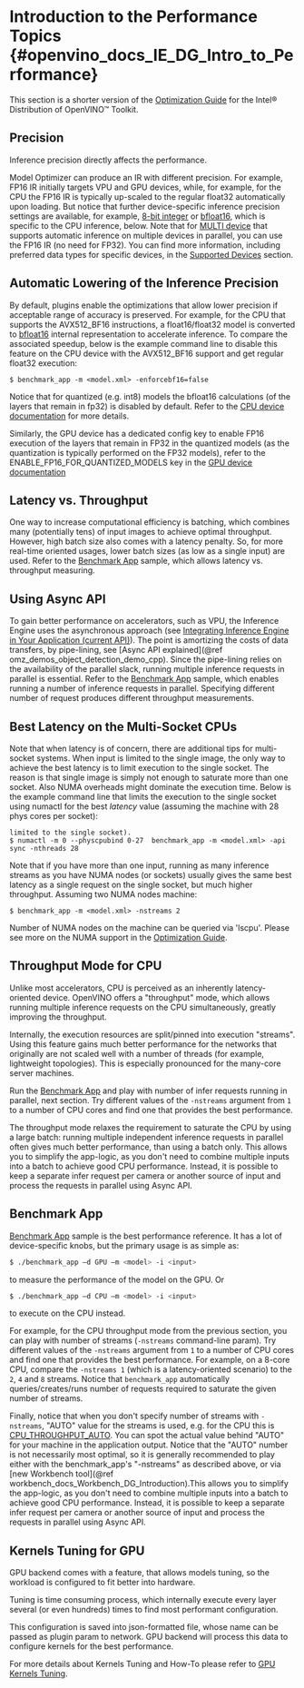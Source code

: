 # Introduction to the Performance Topics {#openvino_docs_IE_DG_Intro_to_Performance}

This section is a shorter version of the
[Optimization Guide](../optimization_guide/dldt_optimization_guide.md) for the Intel® Distribution of OpenVINO™ Toolkit.

## Precision
Inference precision directly affects the performance. 

Model Optimizer can produce an IR with different precision. For example, FP16 IR initially targets VPU and GPU devices, while, for example, for the CPU the FP16 IR is    typically up-scaled to the regular float32 automatically upon loading. But notice that further device-specific inference precision settings are available, 
for example, [8-bit integer](Int8Inference.md) or [bfloat16](Bfloat16Inference.md), which is specific to the CPU inference, below.
Note that for [MULTI device](supported_plugins/MULTI.md) that supports automatic inference on multiple devices in parallel, you can use the FP16 IR (no need for FP32).
You can find more information, including preferred data types for specific devices, in the
[Supported Devices](supported_plugins/Supported_Devices.md) section.

## Automatic Lowering of the Inference Precision
By default, plugins enable the optimizations that allow lower precision if acceptable range of accuracy is preserved.
For example, for the CPU that supports the AVX512_BF16 instructions, a float16/float32 model is converted to [bfloat16](Bfloat16Inference.md) internal representation to accelerate inference.
To compare the associated speedup, below is the example command line to disable this feature on the CPU device with the AVX512_BF16 support and get regular float32 execution:
```
$ benchmark_app -m <model.xml> -enforcebf16=false
 ```
Notice that for quantized (e.g. int8) models the bfloat16 calculations (of the layers that remain in fp32) is disabled by default.
Refer to the [CPU device documentation](supported_plugins/CPU.md) for more details.

Similarly, the GPU device has a dedicated config key to enable FP16 execution of the layers that remain in FP32 in the quantized models (as the quantization is typically performed on the FP32 models), refer to the ENABLE_FP16_FOR_QUANTIZED_MODELS key in the [GPU device documentation](supported_plugins/CL_DNN.md) 

## Latency vs. Throughput
One way to increase computational efficiency is batching, which combines many (potentially tens) of
input images to achieve optimal throughput. However, high batch size also comes with a
latency penalty. So, for more real-time oriented usages, lower batch sizes (as low as a single input) are used.
Refer to the [Benchmark App](../../inference-engine/samples/benchmark_app/README.md) sample, which allows latency vs. throughput measuring.

## Using Async API
To gain better performance on accelerators, such as VPU, the Inference Engine uses the asynchronous approach (see
[Integrating Inference Engine in Your Application (current API)](Integrate_with_customer_application_new_API.md)).
The point is amortizing the costs of data transfers, by pipe-lining, see [Async API explained](@ref omz_demos_object_detection_demo_cpp).
Since the pipe-lining relies on the availability of the parallel slack, running multiple inference requests in parallel is essential.
Refer to the [Benchmark App](../../inference-engine/samples/benchmark_app/README.md) sample, which enables running a number of inference requests in parallel. Specifying different number of request produces different throughput measurements.

## Best Latency on the Multi-Socket CPUs
Note that when latency is of concern, there are additional tips for multi-socket systems.
When input is limited to the single image, the only way to achieve the best latency is to limit execution to the single socket.
The reason is that single image is simply not enough
to saturate more than one socket. Also NUMA overheads might dominate the execution time.
Below is the example command line that limits the execution to the single socket using numactl for the best *latency* value
(assuming the machine with 28 phys cores per socket):
```
limited to the single socket).
$ numactl -m 0 --physcpubind 0-27  benchmark_app -m <model.xml> -api sync -nthreads 28
 ```
Note that if you have more than one input, running as many inference streams as you have NUMA nodes (or sockets)
usually gives the same best latency as a single request on the single socket, but much higher throughput. Assuming two NUMA nodes machine:
```
$ benchmark_app -m <model.xml> -nstreams 2
 ```
Number of NUMA nodes on the machine can be queried via 'lscpu'.
Please see more on the NUMA support in the [Optimization Guide](../optimization_guide/dldt_optimization_guide.md).

## Throughput Mode for CPU
Unlike most accelerators, CPU is perceived as an inherently latency-oriented device. 
OpenVINO offers a  "throughput" mode, which allows running multiple inference requests on the CPU simultaneously, greatly improving the throughput.

Internally, the execution resources are split/pinned into execution "streams".
Using this feature gains much better performance for the networks that originally are not scaled well with a number of threads (for example, lightweight topologies). This is especially pronounced for the many-core server machines.

Run the [Benchmark App](../../inference-engine/samples/benchmark_app/README.md) and play with number of infer requests running in parallel, next section. 
Try different values of the `-nstreams` argument from `1` to a number of CPU cores and find one that provides the best performance. 

The throughput mode relaxes the requirement to saturate the CPU by using a large batch: running multiple independent inference requests in parallel often gives much better performance, than using a batch only.
This allows you to simplify the app-logic, as you don't need to combine multiple inputs into a batch to achieve good CPU performance.
Instead, it is possible to keep a separate infer request per camera or another source of input and process the requests in parallel using Async API.

## Benchmark App
[Benchmark App](../../inference-engine/samples/benchmark_app/README.md) sample is the best performance reference.
It has a lot of device-specific knobs, but the primary usage is as simple as: 
```bash
$ ./benchmark_app –d GPU –m <model> -i <input>
```
to measure the performance of the model on the GPU. 
Or
```bash
$ ./benchmark_app –d CPU –m <model> -i <input>
```
to execute on the CPU instead.

For example, for the CPU throughput mode from the previous section, you can play with number of streams (`-nstreams` command-line param). 
Try different values of the `-nstreams` argument from `1` to a number of CPU cores and find one that provides the best performance. For example, on a 8-core CPU, compare the `-nstreams 1` (which is a latency-oriented scenario) to the `2`, `4` and `8` streams. Notice that `benchmark_app` automatically queries/creates/runs number of requests required to saturate the given number of streams. 

Finally, notice that when you don't specify number of streams with `-nstreams`, "AUTO" value for the streams is used, e.g. for the CPU this is [CPU_THROUGHPUT_AUTO](supported_plugins/CPU.md). You can spot the actual value behind "AUTO" for your machine in the application output.
Notice that the "AUTO" number is not necessarily most optimal, so it is generally recommended to play either with the benchmark_app's "-nstreams" as described above, or via  [new Workbench tool](@ref workbench_docs_Workbench_DG_Introduction).This allows you to simplify the app-logic, as you don't need to combine multiple inputs into a batch to achieve good CPU performance.
Instead, it is possible to keep a separate infer request per camera or another source of input and process the requests in parallel using Async API.

## Kernels Tuning for GPU

GPU backend comes with a feature, that allows models tuning, so the workload is configured to fit better into hardware.

Tuning is time consuming process, which internally execute every layer several (or even hundreds) times to find most performant configuration.

This configuration is saved into json-formatted file, whose name can be passed as plugin param to network. GPU backend will process this data to configure kernels for the best performance.

For more details about Kernels Tuning and How-To please refer to [GPU Kernels Tuning](GPU_Kernels_Tuning.md). 
